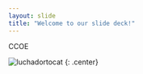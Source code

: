 ```yaml
---
layout: slide
title: "Welcome to our slide deck!"
---
```


CCOE

![luchadortocat](https://octodex.github.com/images/luchadortocat.png)
{: .center}
